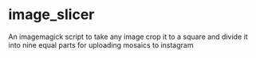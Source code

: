 # image_slicer
An imagemagick script to take any image crop it to a square and divide it into nine equal parts for uploading mosaics to instagram
